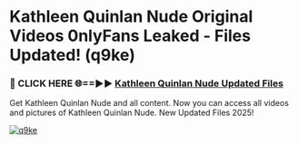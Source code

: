 # Kathleen Quinlan Nude Original Videos 0nlyFans Leaked - Files Updated! (q9ke)

<h3>🔴 CLICK HERE 🌐==►► <a href="https://tinyurl.com/4mcuefdz" rel="nofollow">Kathleen Quinlan Nude Updated Files</a></h3>

Get Kathleen Quinlan Nude and all content. Now you can access all videos and pictures of Kathleen Quinlan Nude. New Updated Files 2025!

[![q9ke](https://i.imgur.com/StAQSOY.gif)](https://tinyurl.com/4mcuefdz)
